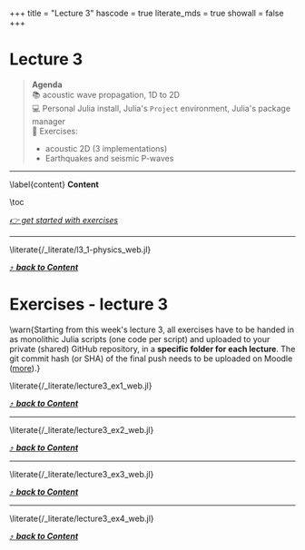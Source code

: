 +++
title = "Lecture 3"
hascode = true
literate_mds = true
showall = false
+++

# Lecture 3

> **Agenda**\
> :books: acoustic wave propagation, 1D to 2D\
> :computer: Personal Julia install, Julia's `Project` environment, Julia's package manager\
> :construction: Exercises:
> - acoustic 2D (3 implementations)
> - Earthquakes and seismic P-waves

--- 

\label{content}
**Content**

\toc

[_👉 get started with exercises_](#exercises_-_lecture_3)

---

\literate{/_literate/l3_1-physics_web.jl}

[⤴ _**back to Content**_](#content)

<!-- \literate{/_literate/l3_2-repl-pkg_web.jl} -->

<!-- [⤴ _**back to Content**_](#content) -->

# Exercises - lecture 3

\warn{Starting from this week's lecture 3, all exercises have to be handed in as monolithic Julia scripts (one code per script) and uploaded to your private (shared) GitHub repository, in a **specific folder for each lecture**. The git commit hash (or SHA) of the final push needs to be uploaded on Moodle ([more](/homework)).}

\literate{/_literate/lecture3_ex1_web.jl}

[⤴ _**back to Content**_](#content)

---

\literate{/_literate/lecture3_ex2_web.jl}

[⤴ _**back to Content**_](#content)

---

\literate{/_literate/lecture3_ex3_web.jl}

[⤴ _**back to Content**_](#content)

---

\literate{/_literate/lecture3_ex4_web.jl}

[⤴ _**back to Content**_](#content)
